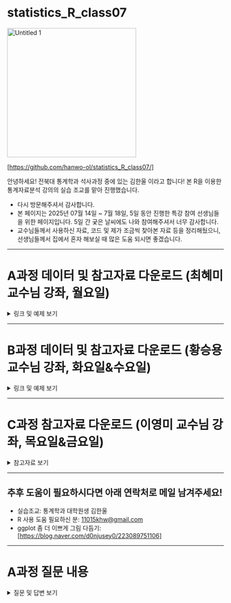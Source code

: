 # statistics_R_class07


<img width="300" height="300" alt="Untitled 1" src="https://github.com/user-attachments/assets/de94d9ad-d19f-407c-815c-44183b09e658" />      

[https://github.com/hanwo-ol/statistics_R_class07/]

안녕하세요! 전북대 통계학과 석사과정 중에 있는 김한울 이라고 합니다! 본 R을 이용한 통계자료분석 강의의 실습 조교를 맡아 진행했습니다.
* 다시 방문해주셔서 감사합니다.
* 본 페이지는 2025년 07월 14일 ~ 7월 18일, 5일 동안 진행한 특강 참여 선생님들을 위한 페이지입니다. 5일 간 궂은 날씨에도 나와 참여해주셔서 너무 감사합니다.
* 교수님들께서 사용하신 자료, 코드 및 제가 조금씩 찾아본 자료 등을 정리해뒀으니, 선생님들께서 집에서 혼자 해보실 때 많은 도움 되시면 좋겠습니다.

---



# A과정 데이터 및 참고자료 다운로드 (최혜미 교수님 강좌, 월요일)

<details>
<summary>링크 및 예제 보기</summary>

1. 데이터 & 교재 PDF & 참고자료
[https://drive.google.com/drive/folders/1ggq9oP9Qc0Tye70EOFdpluZzqFVPIZAB?usp=sharing]

2. 의료 데이터 패키지 이용한 기초 R 실습 코드: [https://github.com/hanwo-ol/statistics_R_class07/blob/main/A_class_nhanesA_practice.r]    

3. 정치 상황 관련 데이터 이용한 실습 코드: [https://github.com/hanwo-ol/statistics_R_class07/blob/main/A_class_vdeminstitute.r]
* 데이터 설명
    * 선거 민주주의 (Electoral): 자유롭고 공정한 선거가 보장되는 정도를 측정합니다.
    * 자유 민주주의 (Liberal): 개인의 자유와 권리가 법치에 의해 보호받는 정도를 평가합니다.
    * 참여 민주주의 (Participatory): 시민들이 정치 과정에 적극적으로 참여하는 수준을 측정합니다.
    * 심의 민주주의 (Deliberative): 정치적 결정이 공적인 추론과 논증을 통해 이루어지는 정도를 평가합니다.
    * 평등 민주주의 (Egalitarian): 모든 사회 집단에 걸쳐 정치적 권력과 자원이 동등하게 분배되는 정도를 측정합니다.
* 데이터 구조
    * 형식: 데이터 프레임 (Data Frame)
    * 관측치 수: 27,913개
    * 변수 수: 4,607개
    * 최신 v15 데이터셋은 1789년부터 2024년까지 전 세계 202개 국가를 다루며, **500개 이상의 지표(indicators), 81개의 지수(indices), 5개의 상위 지수(high-level indices)** 를 포함합니다.

</details>

---

# B과정 데이터 및 참고자료 다운로드 (황승용 교수님 강좌, 화요일&수요일)
<details>
<summary>링크 및 예제 보기</summary>

1. 수업에 사용된 데이터 csv 파일    
[https://drive.google.com/drive/folders/1T0pNwryVx8zLN04_qjniQ_Ha0MoY1iEe?usp=sharing]    

[https://drive.google.com/file/d/1lzegHCp9Mykjqt9NX_vmxYzrlIwXc5Mn/view?usp=sharing]

2. 교재 PDF(수요일 수업 종료 후에 배포하겠습니다.)

3. 수업 코드 놓쳤어요(화요일)   
   * 설명 같이 작성된 버전: [https://github.com/hanwo-ol/statistics_R_class07/blob/main/B_class_Tues.r]

4. 수업 코드 놓쳤어요(수요일)
   * 텍스트 파일: [https://drive.google.com/file/d/1jEAXzb8Rf6sO2OSHP3eTsBsX9gD5984r/view?usp=drive_link]
   * 설명 같이 작성된 버전: [https://github.com/hanwo-ol/statistics_R_class07/blob/main/B_class_Wed.r]
  
</details>


---

# C과정 참고자료 다운로드 (이영미 교수님 강좌, 목요일&금요일)

<details> <summary> 참고자료 보기 </summary>

* **정리 중**
 
</details>

---

## 추후 도움이 필요하시다면 아래 연락처로 메일 남겨주세요! 
- 실습조교: 통계학과 대학원생 김한울
- R 사용 도움 필요하신 분: 11015khw@gmail.com
- ggplot 좀 더 이쁘게 그림 다듬기: [https://blog.naver.com/d0njusey0/223089751106]

---

# A과정 질문 내용

<details>
<summary> 질문 및 답변 보기</summary>

## 파일 디렉토리 쉽게 설정하기
``` r
# 파일 경로를 path 변수에 저장합니다.
# R에서는 경로 구분자로 '\' 대신 '/'를 사용하거나 '\\'를 사용해야 합니다.
path <- "D:/R_여름특강/데이터/data/"

# path 변수와 파일명을 결합하여 전체 파일 경로를 생성하고 CSV 파일을 읽어옵니다.
body_data <- read.csv(file.path(path, "body.csv"))

# 읽어온 데이터의 처음 몇 줄을 확인합니다.
head(body_data)
```


## 한글 csv 깨짐 현상

-> fileEncoding 옵션 추가하기
``` r
df <- read.csv(file_path, fileEncoding = "CP949")
 # 또는

df <- read.csv(file_path, fileEncoding = "UTF-8")

```

## 결측치가 있는 경우 어떻게 해야할까?
* 데이터 분석 목적에 따라 다름
* 데이터 손실이 크지 않다면 na.omit으로 행을 삭제
* 중요한 데이터면 평균, 중앙값, 최빈값 등으로 대체
* 상황에 따라 0, 빈 문자열(""), "Unknown" 등으로 대체 가능


결측치를 어떻게 다루느냐에 따라 결과가 크게 달라질 수 있어서 선생님들의 데이터, 분석 목적에 따라 다르게 설정하시면 됩니다.

---

### 1. 결측치(NA, 빈값) 확인하기

먼저 데이터를 불러오고 결측치가 어디 있는지 확인합니다.

```r
df <- read.csv("파일이름.csv", fileEncoding = "CP949") # 또는 "UTF-8"
# 결측치 확인
is.na(df)
summary(df)
colSums(is.na(df))  # 각 열별 결측치 개수
```

---

### 2. 결측치 처리 방법

### 2-1. 결측치가 포함된 행/열 삭제하기

### (1) 결측치가 있는 행 삭제

```r
df_no_na <- na.omit(df)
# 또는
df_no_na <- df[complete.cases(df), ]
```

### (2) 결측치가 있는 열 삭제

```r
df_no_na_col <- df[, colSums(is.na(df)) == 0]
```

---

### 2-2. 결측치를 특정 값으로 대체하기

### (1) 0 또는 평균, 중앙값 등으로 대체

```r
# age 열의 결측치를 0으로 대체
df$age[is.na(df$age)] <- 0

# age 열의 결측치를 평균으로 대체 (결측치가 아닌 값의 평균)
df$age[is.na(df$age)] <- mean(df$age, na.rm = TRUE)
```

### (2) 전체 데이터프레임에 적용

```r
# 모든 결측치를 0으로 대체
df[is.na(df)] <- 0
```

---

### 2-3. 분석 시 결측치 자동 무시

* `mean()`, `sum()`, `sd()` 등 함수에서 `na.rm=TRUE` 옵션 사용

```r
mean(df$age, na.rm = TRUE)
sum(df$score, na.rm = TRUE)
```

---

### 3. 결측치 대체 함수 (`tidyverse` 패키지 활용)

`dplyr`과 `tidyr` 패키지에서 결측치 처리가 더 쉬워집니다.

```r
library(dplyr)
df <- df %>% mutate(age = ifelse(is.na(age), 0, age))
```

또는

```r
library(tidyr)
df <- df %>% replace_na(list(age = 0, score = 100))
```

---


## 티블 또는 데이터 프레임에 변수(column) 추가하기
`dplyr` 패키지의 `mutate()` 함수를 사용하면 간단하게 해결할 수 있습니다.

### `dplyr::mutate()` 함수 사용하기

`mutate()` 함수는 기존 데이터 프레임에 새로운 변수(열)를 추가하거나 기존 변수를 수정할 때 사용합니다.

```r
# 기존 티블과 새로운 벡터를 생성
tb_king <- dplyr::tibble(
  id = c(1, 2, 3, 4, 5, 6, 7, 8, 9, 10),
  kname = c("ads", "adgad", "adeeg", "adsgah", "rty ", "wyn ", "sfgsd ", "sfg ", "sg ", "sggggg "),
  ltime = c(73, 62, 55, 53, 38, 16, 51, 19, 37, 30)
)

nchildren <- c(13, 23, 29, 22, 3, 0, 5, 3, 28, 5)

# mutate() 함수를 사용하여 nchildren 열을 추가합니다.
tb_king <- tb_king %>%
  dplyr::mutate(nchildren = nchildren)

# 결과 확인
tb_king
```

-----

### 실행 결과

위 코드를 실행하면 `nchildren` 열이 성공적으로 추가된 것을 확인할 수 있습니다.

```
# A tibble: 10 × 4
      id kname    ltime nchildren
   <dbl> <chr>    <dbl>     <dbl>
 1     1 "ads"       73        13
 2     2 "adgad"     62        23
 3     3 "adeeg"     55        29
 4     4 "adsgah"    53        22
 5     5 "rty "      38         3
 6     6 "wyn "      16         0
 7     7 "sfgsd "    51         5
 8     8 "sfg "      19         3
 9     9 "sg "       37        28
10    10 "sggggg "   30         5
```

-----

### 다른 방법 (R 기본 문법)

`dplyr` 패키지 없이 R의 기본 문법인 `$` 연산자를 사용해서 열을 추가할 수도 있습니다.

```r
# '$' 연산자를 사용하여 nchildren 열 추가
tb_king$nchildren <- nchildren

# 결과 확인
tb_king
```

</details>

